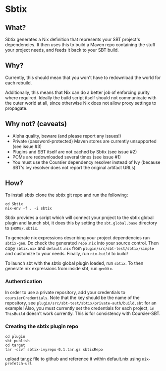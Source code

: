 # Sbtix

## What?

Sbtix generates a Nix definition that represents your SBT project's dependencies. It then uses this to build a Maven repo containing the stuff your project needs, and feeds it back to your SBT build.

## Why?

Currently, this should mean that you won't have to redownload the world for each rebuild.

Additionally, this means that Nix can do a better job of enforcing purity where required. Ideally the build script itself should not communicate with the outer world at all, since otherwise Nix does not allow proxy settings to propagate.

## Why not? (caveats)

* Alpha quality, beware (and please report any issues!)
* Private (password-protected) Maven stores are currently unsupported (see issue #3)
* Plugins and SBT itself are not cached by Sbtix (see issue #2)
* POMs are redownloaded several times (see issue #1)
* You must use the Coursier dependency resolver instead of Ivy (because SBT's Ivy resolver does not report the original artifact URLs)

## How?

To install sbtix clone the sbtix git repo and run the following:
```
cd Sbtix
nix-env -f . -i sbtix
```

Sbtix provides a script which will connect your project to the sbtix global plugin and launch sbt, it does this by setting the `sbt.global.base` directory to `$HOME/.sbtix`.  

To generate nix expressions describing your project dependencies run `sbtix-gen`. Do check the generated `repo.nix` into your source control. Then copy `sbtix.nix` and `default.nix` from `plugin/src/sbt-test/sbtix/simple` and customize to your needs. Finally, run `nix-build` to build!

To launch sbt with the sbtix global plugin loaded, run `sbtix`. To then generate nix expressions from inside sbt, run `genNix`.

### Authentication

In order to use a private repository, add your credentials to `coursierCredentials`. Note that the key should be the name of the repository, see `plugin/src/sbt-test/sbtix/private-auth/build.sbt` for an example! Also, you must currently set the credentials for each project, `in ThisBuild` doesn't work currently. This is for consistency with Coursier-SBT.

### Creating the sbtix plugin repo

```
cd plugin
sbt publish
cd target
tar -czvf sbtix-ivyrepo-0.1.tar.gz sbtixRepo
```
upload tar.gz file to github and reference it within default.nix using `nix-prefetch-url`